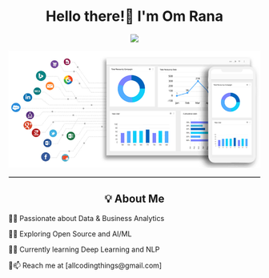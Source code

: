 <h1 align="center"> Hello there!👋 I'm Om Rana </h1>
<p align="center">
  <img src="https://readme-typing-svg.herokuapp.com?font=Fira+Code&pause=1000&color=F70000&width=435&lines=Welcome+to+my+GitHub+Profile!">
</p>
<p align="center">
  <img src= File.gif alt="Banner Image">
</p>
</p>
<hr style="border: 1px solid #ccc;">

<h2 align="center">💡 About Me</h2>
<p align="center">
<p>🔹🚀 Passionate about Data & Business Analytics</p> 
  
<p>🔹💡 Exploring Open Source and AI/ML </p>  

<p>🔹🎯 Currently learning Deep Learning and NLP</p>    

<p>🔹📫 Reach me at [allcodingthings@gmail.com]</p>  
</p>
